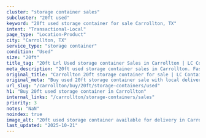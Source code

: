 ```yaml
---
cluster: "storage container sales"
subcluster: "20ft used"
keyword: "20ft used storage container for sale Carrollton, TX"
intent: "Transactional-Local"
page_type: "Location-Product"
city: "Carrollton, TX"
service_type: "storage container"
condition: "Used"
size: "20ft"
title_tag: "20ft Lrl Used storage container Sales in Carrollton | LC Container"
meta_description: "20ft used storage container sales in Carrollton. Fast delivery, competitive pricing. Serving storage containers area. Quote ID: 2QV. Call (214) 524-4168 for your free quote today."
original_title: "Carrollton 20ft storage container for sale | LC Container"
original_meta: "Buy used 20ft storage container sale with local delivery in Carrollton, TX. LC Container — local Since 2003. Request a fast quote today."
url_slug: "/carrollton/buy/20ft/storage-containers/used"
h1: "Buy 20ft used storage container in Carrollton"
internal_links: "/carrollton/storage-containers/sales"
priority: 3
notes: "NaN"
noindex: true
image_alt: "20ft used storage container available for delivery in Carrollton"
last_updated: "2025-10-21"
---
```


<!-- TODO: Add unique city/inventory copy, images, and internal links here. -->
